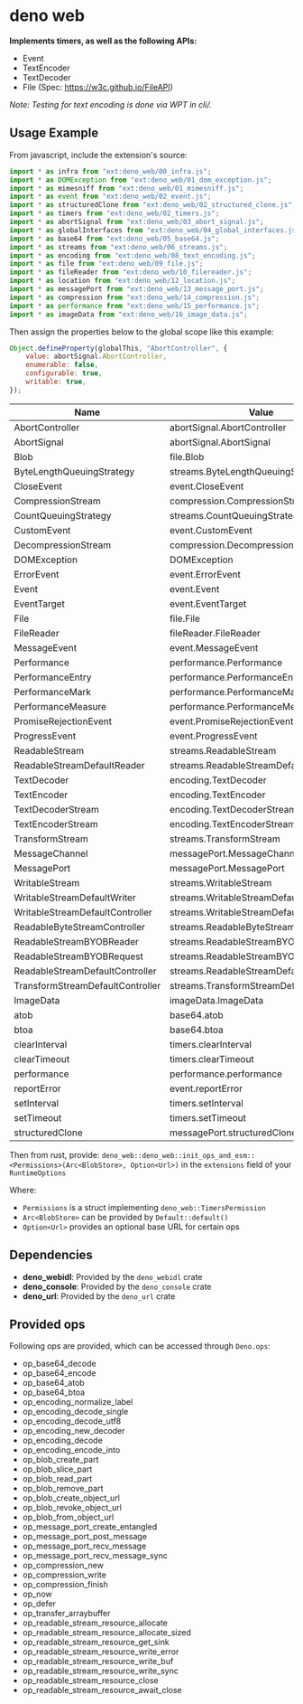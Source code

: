 # deno web

**Implements timers, as well as the following APIs:**
- Event
- TextEncoder
- TextDecoder
- File (Spec: https://w3c.github.io/FileAPI)

_Note: Testing for text encoding is done via WPT in cli/._

## Usage Example

From javascript, include the extension's source:
```javascript
import * as infra from "ext:deno_web/00_infra.js";
import * as DOMException from "ext:deno_web/01_dom_exception.js";
import * as mimesniff from "ext:deno_web/01_mimesniff.js";
import * as event from "ext:deno_web/02_event.js";
import * as structuredClone from "ext:deno_web/02_structured_clone.js";
import * as timers from "ext:deno_web/02_timers.js";
import * as abortSignal from "ext:deno_web/03_abort_signal.js";
import * as globalInterfaces from "ext:deno_web/04_global_interfaces.js";
import * as base64 from "ext:deno_web/05_base64.js";
import * as streams from "ext:deno_web/06_streams.js";
import * as encoding from "ext:deno_web/08_text_encoding.js";
import * as file from "ext:deno_web/09_file.js";
import * as fileReader from "ext:deno_web/10_filereader.js";
import * as location from "ext:deno_web/12_location.js";
import * as messagePort from "ext:deno_web/13_message_port.js";
import * as compression from "ext:deno_web/14_compression.js";
import * as performance from "ext:deno_web/15_performance.js";
import * as imageData from "ext:deno_web/16_image_data.js";
```

Then assign the properties below to the global scope like this example:
```javascript
Object.defineProperty(globalThis, "AbortController", {
	value: abortSignal.AbortController,
	enumerable: false,
	configurable: true,
	writable: true,
});
```

| Name                             | Value                                    | enumerable | configurable | writeable |
| -------------------------------- | ---------------------------------------- | ---------- | ------------ | --------- |
| AbortController                  | abortSignal.AbortController              | false      | true         | true      |
| AbortSignal                      | abortSignal.AbortSignal                  | false      | true         | true      |
| Blob                             | file.Blob                                | false      | true         | true      |
| ByteLengthQueuingStrategy        | streams.ByteLengthQueuingStrategy        |            |              |           |
| CloseEvent                       | event.CloseEvent                         | false      | true         | true      |
| CompressionStream                | compression.CompressionStream            | false      | true         | true      |
| CountQueuingStrategy             | streams.CountQueuingStrategy             |            |              |           |
| CustomEvent                      | event.CustomEvent                        | false      | true         | true      |
| DecompressionStream              | compression.DecompressionStream          | false      | true         | true      |
| DOMException                     | DOMException                             | false      | true         | true      |
| ErrorEvent                       | event.ErrorEvent                         | false      | true         | true      |
| Event                            | event.Event                              | false      | true         | true      |
| EventTarget                      | event.EventTarget                        | false      | true         | true      |
| File                             | file.File                                | false      | true         | true      |
| FileReader                       | fileReader.FileReader                    | false      | true         | true      |
| MessageEvent                     | event.MessageEvent                       | false      | true         | true      |
| Performance                      | performance.Performance                  | false      | true         | true      |
| PerformanceEntry                 | performance.PerformanceEntry             | false      | true         | true      |
| PerformanceMark                  | performance.PerformanceMark              | false      | true         | true      |
| PerformanceMeasure               | performance.PerformanceMeasure           | false      | true         | true      |
| PromiseRejectionEvent            | event.PromiseRejectionEvent              | false      | true         | true      |
| ProgressEvent                    | event.ProgressEvent                      | false      | true         | true      |
| ReadableStream                   | streams.ReadableStream                   | false      | true         | true      |
| ReadableStreamDefaultReader      | streams.ReadableStreamDefaultReader      |            |              |           |
| TextDecoder                      | encoding.TextDecoder                     | false      | true         | true      |
| TextEncoder                      | encoding.TextEncoder                     | false      | true         | true      |
| TextDecoderStream                | encoding.TextDecoderStream               | false      | true         | true      |
| TextEncoderStream                | encoding.TextEncoderStream               | false      | true         | true      |
| TransformStream                  | streams.TransformStream                  | false      | true         | true      |
| MessageChannel                   | messagePort.MessageChannel               | false      | true         | true      |
| MessagePort                      | messagePort.MessagePort                  | false      | true         | true      |
| WritableStream                   | streams.WritableStream                   | false      | true         | true      |
| WritableStreamDefaultWriter      | streams.WritableStreamDefaultWriter      |            |              |           |
| WritableStreamDefaultController  | streams.WritableStreamDefaultController  |            |              |           |
| ReadableByteStreamController     | streams.ReadableByteStreamController     |            |              |           |
| ReadableStreamBYOBReader         | streams.ReadableStreamBYOBReader         |            |              |           |
| ReadableStreamBYOBRequest        | streams.ReadableStreamBYOBRequest        |            |              |           |
| ReadableStreamDefaultController  | streams.ReadableStreamDefaultController  |            |              |           |
| TransformStreamDefaultController | streams.TransformStreamDefaultController |            |              |           |
| ImageData                        | imageData.ImageData                      | false      | true         | true      |
| atob                             | base64.atob                              | true       | true         | true      |
| btoa                             | base64.btoa                              | true       | true         | true      |
| clearInterval                    | timers.clearInterval                     | true       | true         | true      |
| clearTimeout                     | timers.clearTimeout                      | true       | true         | true      |
| performance                      | performance.performance                  | true       | true         | true      |
| reportError                      | event.reportError                        | true       | true         | true      |
| setInterval                      | timers.setInterval                       | true       | true         | true      |
| setTimeout                       | timers.setTimeout                        | true       | true         | true      |
| structuredClone                  | messagePort.structuredClone              | true       | true         | true      |


Then from rust, provide:
`deno_web::deno_web::init_ops_and_esm::<Permissions>(Arc<BlobStore>, Option<Url>)`
in the `extensions` field of your `RuntimeOptions`

Where:
- `Permissions` is a struct implementing `deno_web::TimersPermission`
- `Arc<BlobStore>` can be provided by `Default::default()`
- `Option<Url>` provides an optional base URL for certain ops

## Dependencies

- **deno_webidl**: Provided by the `deno_webidl` crate
- **deno_console**: Provided by the `deno_console` crate
- **deno_url**: Provided by the `deno_url` crate

## Provided ops

Following ops are provided, which can be accessed through `Deno.ops`:

- op_base64_decode
- op_base64_encode
- op_base64_atob
- op_base64_btoa
- op_encoding_normalize_label
- op_encoding_decode_single
- op_encoding_decode_utf8
- op_encoding_new_decoder
- op_encoding_decode
- op_encoding_encode_into
- op_blob_create_part
- op_blob_slice_part
- op_blob_read_part
- op_blob_remove_part
- op_blob_create_object_url
- op_blob_revoke_object_url
- op_blob_from_object_url
- op_message_port_create_entangled
- op_message_port_post_message
- op_message_port_recv_message
- op_message_port_recv_message_sync
- op_compression_new
- op_compression_write
- op_compression_finish
- op_now
- op_defer
- op_transfer_arraybuffer
- op_readable_stream_resource_allocate
- op_readable_stream_resource_allocate_sized
- op_readable_stream_resource_get_sink
- op_readable_stream_resource_write_error
- op_readable_stream_resource_write_buf
- op_readable_stream_resource_write_sync
- op_readable_stream_resource_close
- op_readable_stream_resource_await_close
